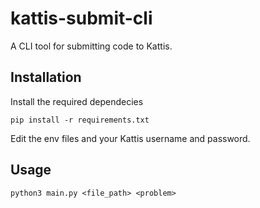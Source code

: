 # kattis-submit-cli
A CLI tool for submitting code to Kattis. 

## Installation
Install the required dependecies
```
pip install -r requirements.txt
```
Edit the env files and your Kattis username and password.

## Usage
```
python3 main.py <file_path> <problem>
```
